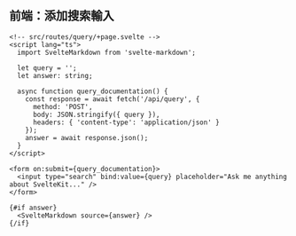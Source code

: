 ## <carbon-search /> 前端：添加搜索輸入 <!-- Add a search box to the front end -->

```svelte {all|5,9,11,19|6,14,23|9}
<!-- src/routes/query/+page.svelte -->
<script lang="ts">
  import SvelteMarkdown from 'svelte-markdown';
  
  let query = '';
  let answer: string;
  
  async function query_documentation() {
    const response = await fetch('/api/query', {
      method: 'POST',
      body: JSON.stringify({ query }),
      headers: { 'content-type': 'application/json' }
    });
    answer = await response.json();
  }
</script>

<form on:submit={query_documentation}>
  <input type="search" bind:value={query} placeholder="Ask me anything about SvelteKit..." />
</form>

{#if answer}
  <SvelteMarkdown source={answer} />
{/if}
```

<!-- 
然後在前端：添加搜索輸入 (1-4)

我要加新的 SvelteKit 路由: `/query` 所以我創建這個文件: `routes/query/+page.svelte` 

(click each)
- 加一個輸入，bind 那個輸入的值到 query 變量. 把那個 query 發送到我們的後端 API
- 等待答案, 再顯示答案
- 那,在後端：創建這個 API 端點

Next is the frontend: add a search input
1. Create a new SvelteKit route that will display at `/query` by adding `routes/query/+page.svelte`
2. Add an input, bind the value to the query variable and send that to our backend API using a fetch request
3. When we receive the answer we'll display the markdown to the user.

Now, let's create the backend API for `/api/query`. Since we're using SvelteKit, it's REALLY easy. -->